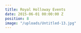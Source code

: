 ```yaml
---
title: Royal Holloway Events
date: 2015-06-01 00:00:00 Z
position: 8
image: "/uploads/Untitled-13.jpg"
---
```


